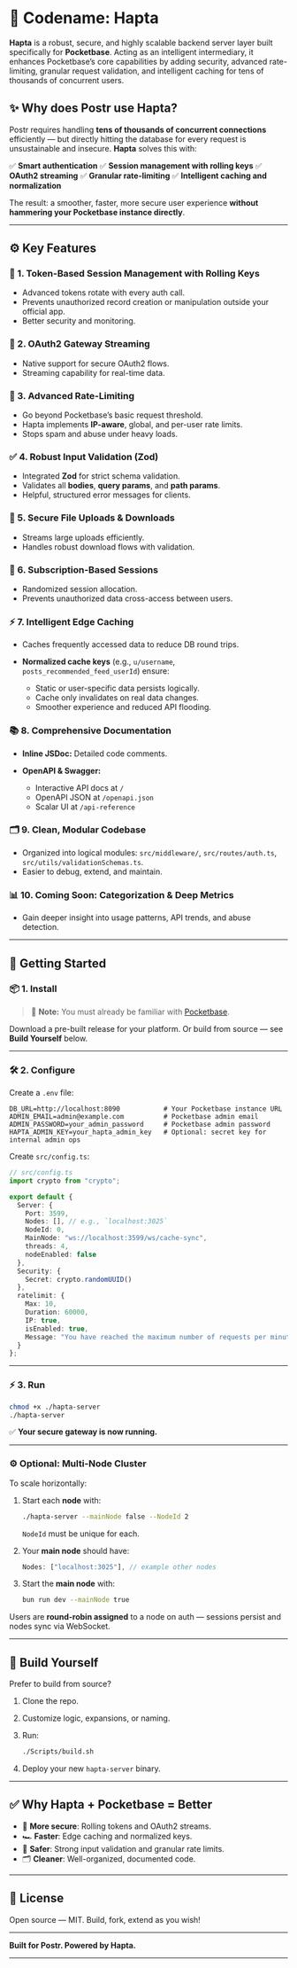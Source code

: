 # 🚀 **Codename: Hapta**

**Hapta** is a robust, secure, and highly scalable backend server layer built specifically for **Pocketbase**. Acting as an intelligent intermediary, it enhances Pocketbase’s core capabilities by adding security, advanced rate-limiting, granular request validation, and intelligent caching for tens of thousands of concurrent users.


## ✨ **Why does Postr use Hapta?**

Postr requires handling **tens of thousands of concurrent connections** efficiently — but directly hitting the database for every request is unsustainable and insecure. **Hapta** solves this with:

✅ **Smart authentication**
✅ **Session management with rolling keys**
✅ **OAuth2 streaming**
✅ **Granular rate-limiting**
✅ **Intelligent caching and normalization**

The result: a smoother, faster, more secure user experience **without hammering your Pocketbase instance directly**.

---

## ⚙️ **Key Features**

### 🔑 1. Token-Based Session Management with Rolling Keys

* Advanced tokens rotate with every auth call.
* Prevents unauthorized record creation or manipulation outside your official app.
* Better security and monitoring.

### 🔐 2. OAuth2 Gateway Streaming

* Native support for secure OAuth2 flows.
* Streaming capability for real-time data.

### 🚦 3. Advanced Rate-Limiting

* Go beyond Pocketbase’s basic request threshold.
* Hapta implements **IP-aware**, global, and per-user rate limits.
* Stops spam and abuse under heavy loads.

### ✅ 4. Robust Input Validation (Zod)

* Integrated **Zod** for strict schema validation.
* Validates all **bodies**, **query params**, and **path params**.
* Helpful, structured error messages for clients.

### 📁 5. Secure File Uploads & Downloads

* Streams large uploads efficiently.
* Handles robust download flows with validation.

### 🔄 6. Subscription-Based Sessions

* Randomized session allocation.
* Prevents unauthorized data cross-access between users.

### ⚡️ 7. Intelligent Edge Caching

* Caches frequently accessed data to reduce DB round trips.
* **Normalized cache keys** (e.g., `u/username`, `posts_recommended_feed_userId`) ensure:

  * Static or user-specific data persists logically.
  * Cache only invalidates on real data changes.
  * Smoother experience and reduced API flooding.

### 📚 8. Comprehensive Documentation

* **Inline JSDoc:** Detailed code comments.
* **OpenAPI & Swagger:**

  * Interactive API docs at `/`
  * OpenAPI JSON at `/openapi.json`
  * Scalar UI at `/api-reference`

### 🗂️ 9. Clean, Modular Codebase

* Organized into logical modules: `src/middleware/`, `src/routes/auth.ts`, `src/utils/validationSchemas.ts`.
* Easier to debug, extend, and maintain.

### 📊 10. Coming Soon: Categorization & Deep Metrics

* Gain deeper insight into usage patterns, API trends, and abuse detection.

---

## 🚀 **Getting Started**

### 📦 **1. Install**

> 📌 **Note:** You must already be familiar with [Pocketbase](https://pocketbase.io/docs).

Download a pre-built release for your platform.
Or build from source — see **Build Yourself** below.

---

### 🛠️ **2. Configure**

Create a `.env` file:

```dotenv
DB_URL=http://localhost:8090           # Your Pocketbase instance URL
ADMIN_EMAIL=admin@example.com          # Pocketbase admin email
ADMIN_PASSWORD=your_admin_password     # Pocketbase admin password
HAPTA_ADMIN_KEY=your_hapta_admin_key   # Optional: secret key for internal admin ops
```

Create `src/config.ts`:

```ts
// src/config.ts
import crypto from "crypto";

export default {
  Server: {
    Port: 3599,
    Nodes: [], // e.g., `localhost:3025`
    NodeId: 0,
    MainNode: "ws://localhost:3599/ws/cache-sync",
    threads: 4,
    nodeEnabled: false
  },
  Security: {
    Secret: crypto.randomUUID()
  },
  ratelimit: {
    Max: 10,
    Duration: 60000,
    IP: true,
    isEnabled: true,
    Message: "You have reached the maximum number of requests per minute"
  }
};
```

---

### ⚡ **3. Run**

```bash
chmod +x ./hapta-server
./hapta-server
```

✅ **Your secure gateway is now running.**

---

### ⚙️ **Optional: Multi-Node Cluster**

To scale horizontally:

1. Start each **node** with:

   ```bash
   ./hapta-server --mainNode false --NodeId 2
   ```

   `NodeId` must be unique for each.

2. Your **main node** should have:

   ```ts
   Nodes: ["localhost:3025"], // example other nodes
   ```

3. Start the **main node** with:

   ```bash
   bun run dev --mainNode true
   ```

Users are **round-robin assigned** to a node on auth — sessions persist and nodes sync via WebSocket.

---

## 🔨 **Build Yourself**

Prefer to build from source?

1. Clone the repo.
2. Customize logic, expansions, or naming.
3. Run:

   ```bash
   ./Scripts/build.sh
   ```
4. Deploy your new `hapta-server` binary.

---

## ✅ **Why Hapta + Pocketbase = Better**

* 🧱 **More secure**: Rolling tokens and OAuth2 streams.
* 🏎️ **Faster**: Edge caching and normalized keys.
* 🔐 **Safer**: Strong input validation and granular rate limits.
* 🗂️ **Cleaner**: Well-organized, documented code.

---

## 📄 **License**

Open source — MIT. Build, fork, extend as you wish!

---

**Built for Postr. Powered by Hapta.**

--- 
